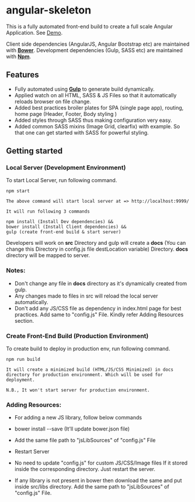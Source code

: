 # angular-skeleton
This is a fully automated front-end build to create a full scale Angular Application. See [Demo](https://pjagajitprusty.github.io/angular-skeleton/). </br>

Client side dependencies (AngularJS, Angular Bootstrap etc) are maintained with [**Bower**](https://bower.io/). Development dependencies (Gulp, SASS etc) are maintained with [**Npm**](https://www.npmjs.com/).

## Features
* Fully automated using [**Gulp**](http://gulpjs.com/) to generate build dynamically.
* Applied watch on all HTML, SASS & JS Files so that it automatically reloads browser on file change.
* Added best practices broiler plates for SPA (single page app), routing, home page (Header, Footer, Body styling )
* Added styles through SASS thus making configuration very easy.
* Added common SASS mixins (Image Grid, clearfix) with example. So that one can get started with SASS for powerful styling.

## Getting started

### Local Server (Development Environment)

To start Local Server, run following command.
```
npm start

The above command will start local server at => http://localhost:9999/

It will run following 3 commands

npm install (Install Dev dependencies) &&
bower install (Install Client dependencies) &&
gulp (create front-end build & start server)

```
Developers will work on **src** Directory and gulp will create a **docs** (You can change this Directory in config.js file destLocation variable) Directory. **docs** directory will be mapped to server.

### Notes:
* Don't change any file in **docs** directory as it's dynamically created from gulp.
* Any changes made to files in src will reload the local server automatically.
* Don't add any JS/CSS file as dependency in index.html page for best practices. Add same to "config.js" File. Kindly refer Adding Resources section.

### Create Front-End Build (Production Environment)

To create build to deploy in production env, run following command.
 ```
 npm run build

 It will create a minimized build (HTML/JS/CSS Minimized) in docs directory for production environment. Which will be used for deployment.

 N.B., It won't start server for production environment.
 ```

### Adding Resources:
 * For adding a new JS library, follow below commands
  * bower install --save <lib name> (It'll update bower.json file)
  * Add the same file path to "jsLibSources" of "config.js" File
  * Restart Server

* No need to update "config.js" for custom JS/CSS/Image files If it stored inside the corresponding directory. Just restart the server.

* If any library is not present in bower then download the same and put inside src/libs directory. Add the same path to
   "jsLibSources" of "config.js" File.
